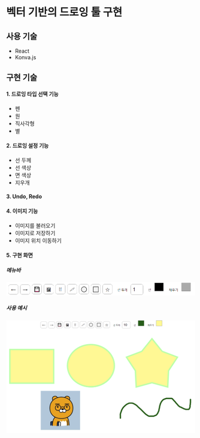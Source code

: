 # 벡터 기반의 드로잉 툴 구현

## 사용 기술
- React
- Konva.js

## 구현 기술
#### 1. 드로잉 타입 선택 기능
- 펜
- 원
- 직사각형
- 별
#### 2. 드로잉 설정 기능
- 선 두께
- 선 색상
- 면 색상
- 지우개
#### 3. Undo, Redo

#### 4. 이미지 기능
- 이미지를 불러오기
- 이미지로 저장하기
- 이미지 위치 이동하기

#### 5. 구현 화면
##### 메뉴바
![menu](./docs/menu.png)

##### 사용 예시
![example](./docs/example.png)
